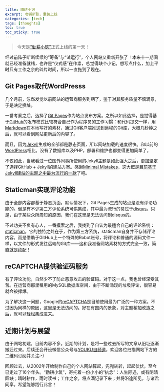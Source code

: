 ```yaml
---
title: 晴耕小记
excerpt: 老铺新张，重装上线
categories: [tech]
tags: [thoughts]
toc: true
toc_sticky: true
---
```


> 今天是[“勤耕小筑”](https://morningspace.github.io/)正式上线的第一天！

经过前阵子断断续续的“筹备”与“试运行”，个人网站又重新开张了！本来十一期间就已经准备就绪，也许是“仪式感”在作祟，总觉得缺个小记，想写点什么，加上平时只有工作之余的碎片时间，所以一直拖到了现在。

## Git Pages取代WordPresss

几个月前，忽然发觉以前网站的运营商服务到期了，鉴于对其服务质量不慎满意，于是决定换址。

一番考察之后，选择了[Git Pages](https://pages.github.com/)作为站点发布方案。之所以如此选择，是觉得基于[GitHub](https://github.com/)的发布模式比较符合自己作为程序员的工作习惯：和代码提交一样，用[Markdown](https://daringfireball.net/projects/markdown/)在本地写好的素材，通过Git客户端推送到远程的Git库，大概几秒钟之后，就可以看到网站更新后的内容了。

而且，因为[Jekyll](https://jekyllrb.com/)生成的全部都是静态页面，所以网站加载的速度很快。和以前的[WordPress](https://wordpress.org/)相比，没有了数据库以及PHP，部署和维护也都变得更加简单了。

不仅如此，当我看过一位国外同事所使用的Jekyll主题是如此强大之后，更加坚定了选择GitHub + Jekyll的建站方案。感谢[Minimal Mistakes](https://mmistakes.github.io/minimal-mistakes/)，这大概是[目前基于Jekyll建站的主题之中最为流行的一款](https://github.com/topics/jekyll-theme)了吧。

## Staticman实现评论功能

由于全部内容都基于静态页面，默认情况下，Git Pages生成的站点是没有评论功能的。倒是有不少第三方评论系统可供集成，其中最为流行的莫过于[disqus](https://disqus.com/)。只是，由于某些众所周知的原因，我们在这里是无法访问到disqus的。

不过功夫不负有心人，一番摸索之后，我找到了自认为最适合自己的评论系统：[staticman](https://staticman.net/)。它的独特之处在于，作为第三方系统，staticman自身并不存储评论内容，而是借助于GitHub上一个特殊的Robot账号，将评论和普通的源码文件一样，以文件的形式发往远端的Git库——这和我准备网站素材的方式完全一致，简直就是绝配！

## reCAPTCHA提供验证码服务

有了评论功能，自然少不了防止恶意攻击的验证码。对于这一点，我也曾经深受其苦。在运营商那里租用的MySQL数据库空间，由于不断涌现的垃圾评论，很容易就会被撑爆。

为了解决这一问题，Google的[reCAPTCHA](https://www.google.com/recaptcha/intro/)是目前使用最为广泛的一种方案。不过因为同样的原因，这里是无法访问的。好在有国内的景象，对主题稍加改造之后，就可以轻松集成进来。

## 近期计划与展望

由于网站初建，目前内容不多。近期的计划，是将一些过去所写的文章从旧址逐渐搬迁过来。后续还会开设微信公众号与[YOUKU自频道](http://i.youku.com/morningspace)，欢迎各位扫描网站下方的二维码订阅并关注:-)

回顾过去，从2002年开始制作自己的个人网站算起，兜兜转转，起起伏伏，至今已走过了16个年头。“勤耕小筑”，寄托着一份小小的“执念”：人生际遇，或有阴晴圆缺；晴时耕作，雨时读书；工作之余，将点滴记录下来；并将沿途所见，与诸君同享。希望能够践行此言！
